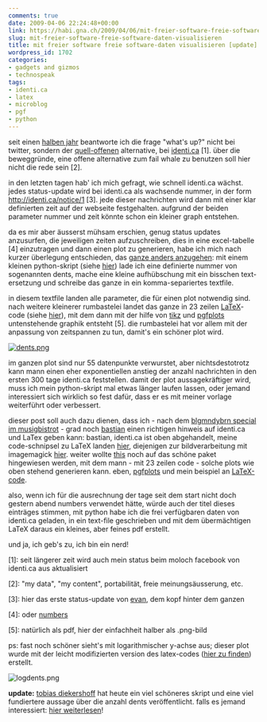 ```yaml
---
comments: true
date: 2009-04-06 22:24:48+00:00
link: https://habi.gna.ch/2009/04/06/mit-freier-software-freie-software-daten-visualisieren/
slug: mit-freier-software-freie-software-daten-visualisieren
title: mit freier software freie software-daten visualisieren [update]
wordpress_id: 1702
categories:
- gadgets and gizmos
- technospeak
tags:
- identi.ca
- latex
- microblog
- pgf
- python
---
```


seit einen [halben jahr](http://identi.ca/notice/685038) beantworte ich die frage "what's up?" nicht bei twitter, sondern der [quell-offenen](http://laconi.ca/trac/) alternative, bei [identi.ca](http://identi.ca/) [1]. über die beweggründe, eine offene alternative zum fail whale zu benutzen soll hier nicht die rede sein [2].




in den letzten tagen hab' ich mich gefragt, wie schnell identi.ca wächst. jedes status-update wird bei identi.ca als wachsende nummer, in der form http://identi.ca/notice/1 [3]. jede dieser nachrichten wird dann mit einer klar definierten zeit auf der webseite festgehalten. aufgrund der beiden parameter nummer und zeit könnte schon ein kleiner graph entstehen.




da es mir aber äusserst mühsam erschien, genug status updates anzusurfen, die jeweiligen zeiten aufzuschreiben, dies in eine excel-tabelle [4] einzutragen und dann einen plot zu generieren, habe ich mich nach kurzer überlegung entschieden, das [ganze anders anzugehen](http://identi.ca/notice/3202500): mit einem kleinen python-skript (siehe [hier](http://habi.pastebin.com/f7f1dbbcf)) lade ich eine definierte nummer von sogenannten dents, mache eine kleine aufhübschung mit ein bisschen text-ersetzung und schreibe das ganze in ein komma-separiertes textfile.




in diesem textfile landen alle parameter, die für einen plot notwendig sind. nach weitere kleinerer rumbastelei landet das ganze in 23 zeilen [LaTeX](http://www.latex-project.org/)-code (siehe [hier](http://habi.pastebin.com/f4edf34d)), mit dem dann mit der hilfe von [tikz](http://sourceforge.net/projects/pgf/) und [pgfplots](http://pgfplots.sourceforge.net/) untenstehende graphik entsteht [5]. die rumbastelei hat vor allem mit der anpassung von zeitspannen zu tun, damit's ein schöner plot wird.





  [![dents.png](https://habi.gna.ch/wp-content/uploads/2009/04/dents.png)](https://habi.gna.ch/wp-content/uploads/2009/04/dents.png)[  
](https://habi.gna.ch/wp-content/uploads/2009/04/dents.png)





im ganzen plot sind nur 55 datenpunkte verwurstet, aber nichtsdestotrotz kann mann einen eher exponentiellen anstieg der anzahl nachrichten in den ersten 300 tage identi.ca feststellen. damit der plot aussagekräftiger wird, muss ich mein python-skript mal etwas länger laufen lassen, oder jemand interessiert sich wirklich so fest dafür, dass er es mit meiner vorlage weiterführt oder verbessert.

dieser post soll auch dazu dienen, dass ich - nach dem [blgmndybrn special im musigbistrot](http://blgmndybrn.ch/?p=39) - grad noch [bastian](https://blog.dasrecht.net/) einen richtigen hinweis auf identi.ca und LaTex geben kann: bastian, identi.ca ist oben abgehandelt, meine code-schnipsel zu LaTeX landen [hier](http://www.ana.unibe.ch/~haberthuer/latex), diejenigen zur bildverarbeitung mit imagemagick [hier](http://www.ana.unibe.ch/~haberthuer/imageprocessing/imagemagick). weiter wollte [this](http://www.borniert.com/) noch auf das schöne paket hingewiesen werden, mit dem mann - mit 23 zeilen code - solche plots wie oben stehend generieren kann. eben, [pgfplots](http://pgfplots.sourceforge.net/) und mein beispiel an [LaTeX-code](http://habi.pastebin.com/f4edf34d).  

also, wenn ich für die ausrechnung der tage seit dem start nicht doch gestern abend numbers verwendet hätte, würde auch der titel dieses einträges stimmen, mit python habe ich die frei verfügbaren daten von identi.ca geladen, in ein text-file geschrieben und mit dem übermächtigen LaTeX daraus ein kleines, aber feines pdf erstellt.  

und ja, ich geb's zu, ich bin ein nerd!  



[1]: seit längerer zeit wird auch mein status beim moloch facebook von identi.ca aus aktualisiert




[2]: "my data", "my content", portabilität, freie meinungsäusserung, etc.




[3]: hier das erste status-update von [evan](http://evan.prodromou.name/), dem kopf hinter dem ganzen




[4]: oder [numbers](https://apple.com/iwork/numbers/)




[5]: natürlich als pdf, hier der einfachheit halber als .png-bild




ps: fast noch schöner sieht's mit logarithmischer y-achse aus; dieser plot wurde mit der leicht modifizierten version des latex-codes ([hier zu finden](http://habi.pastebin.com/f11baf1e3)) erstellt.




![logdents.png](https://habi.gna.ch/wp-content/uploads/2009/04/logdents.png)



**update:** [tobias diekershoff](http://tobias.diekershoff.homeunix.net/) hat heute ein viel schöneres skript und eine viel fundiertere aussage über die anzahl dents veröffentlicht. falls es jemand interessiert: [hier weiterlesen](http://tobias.diekershoff.homeunix.net/pivot/entry.php?id=75 )!
